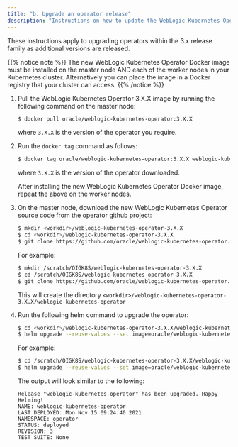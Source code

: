 ```yaml
---
title: "b. Upgrade an operator release"
description: "Instructions on how to update the WebLogic Kubernetes Operator version."
---
```


These instructions apply to upgrading operators within the 3.x release family as additional versions are released.

{{% notice note %}}
The new WebLogic Kubernetes Operator Docker image must be installed on the master node AND each of the worker nodes in your Kubernetes cluster. Alternatively you can place the image in a Docker registry that your cluster can access.
{{% /notice %}}

1. Pull the WebLogic Kubernetes Operator 3.X.X image by running the following command on the master node:

   ```bash
   $ docker pull oracle/weblogic-kubernetes-operator:3.X.X
   ```
   
   where `3.X.X` is the version of the operator you require.
   
1. Run the `docker tag` command as follows:

   ```bash
   $ docker tag oracle/weblogic-kubernetes-operator:3.X.X weblogic-kubernetes-operator:3.X.X
   ```
   
   where `3.X.X` is the version of the operator downloaded.
   

   After installing the new WebLogic Kubernetes Operator Docker image, repeat the above on the worker nodes.

1. On the master node, download the new WebLogic Kubernetes Operator source code from the operator github project:

   ```bash
   $ mkdir <workdir>/weblogic-kubernetes-operator-3.X.X
   $ cd <workdir>/weblogic-kubernetes-operator-3.X.X
   $ git clone https://github.com/oracle/weblogic-kubernetes-operator.git --branch v3.X.X 
   ```
   
   For example:

   ```bash
   $ mkdir /scratch/OIGK8S/weblogic-kubernetes-operator-3.X.X
   $ cd /scratch/OIGK8S/weblogic-kubernetes-operator-3.X.X
   $ git clone https://github.com/oracle/weblogic-kubernetes-operator.git --branch v3.X.X  
   ```

   This will create the directory `<workdir>/weblogic-kubernetes-operator-3.X.X/weblogic-kubernetes-operator`
   
1. Run the following helm command to upgrade the operator:   
  
   ```bash
   $ cd <workdir>/weblogic-kubernetes-operator-3.X.X/weblogic-kubernetes-operator
   $ helm upgrade --reuse-values --set image=oracle/weblogic-kubernetes-operator:3.X.X --namespace <sample-kubernetes-operator-ns> --wait weblogic-kubernetes-operator kubernetes/charts/weblogic-operator
   ```
  
   For example:
  
   ```bash
   $ cd /scratch/OIGK8S/weblogic-kubernetes-operator-3.X.X/weblogic-kubernetes-operator
   $ helm upgrade --reuse-values --set image=oracle/weblogic-kubernetes-operator:3.X.X --namespace operator --wait weblogic-kubernetes-operator kubernetes/charts/weblogic-operator
   ```


   The output will look similar to the following:
   
   ```
   Release "weblogic-kubernetes-operator" has been upgraded. Happy Helming!
   NAME: weblogic-kubernetes-operator
   LAST DEPLOYED: Mon Nov 15 09:24:40 2021
   NAMESPACE: operator
   STATUS: deployed
   REVISION: 3
   TEST SUITE: None
   ```